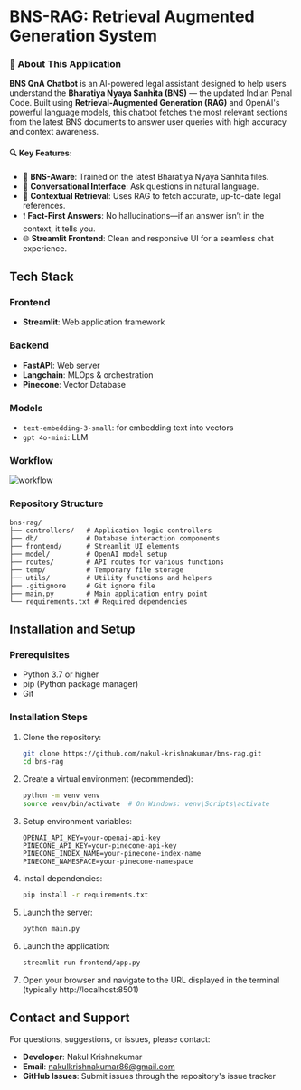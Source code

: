 # BNS-RAG: Retrieval Augmented Generation System

### 🧾 About This Application

**BNS QnA Chatbot** is an AI-powered legal assistant designed to help users understand the **Bharatiya Nyaya Sanhita (BNS)** — the updated Indian Penal Code. Built using **Retrieval-Augmented Generation (RAG)** and OpenAI's powerful language models, this chatbot fetches the most relevant sections from the latest BNS documents to answer user queries with high accuracy and context awareness.

#### 🔍 Key Features:
- 📘 **BNS-Aware**: Trained on the latest Bharatiya Nyaya Sanhita files.
- 🤖 **Conversational Interface**: Ask questions in natural language.
- 📄 **Contextual Retrieval**: Uses RAG to fetch accurate, up-to-date legal references.
- ❗ **Fact-First Answers**: No hallucinations—if an answer isn’t in the context, it tells you.
- 🌐 **Streamlit Frontend**: Clean and responsive UI for a seamless chat experience.


## Tech Stack
### Frontend
- **Streamlit**: Web application framework

### Backend
- **FastAPI**: Web server
- **Langchain**: MLOps & orchestration
- **Pinecone**: Vector Database

### Models
- ```text-embedding-3-small```: for embedding text into vectors
- ```gpt 4o-mini```: LLM

### Workflow
   ![workflow](https://github.com/user-attachments/assets/3dee93a7-b0f3-4a6b-8260-6cb6e98f668a)


### Repository Structure
```
bns-rag/
├── controllers/   # Application logic controllers
├── db/            # Database interaction components
├── frontend/      # Streamlit UI elements
├── model/         # OpenAI model setup
├── routes/        # API routes for various functions
├── temp/          # Temporary file storage
├── utils/         # Utility functions and helpers
├── .gitignore     # Git ignore file
├── main.py        # Main application entry point
└── requirements.txt # Required dependencies
```

## Installation and Setup

### Prerequisites
- Python 3.7 or higher
- pip (Python package manager)
- Git

### Installation Steps

1. Clone the repository:
   ```bash
   git clone https://github.com/nakul-krishnakumar/bns-rag.git
   cd bns-rag
   ```

2. Create a virtual environment (recommended):
   ```bash
   python -m venv venv
   source venv/bin/activate  # On Windows: venv\Scripts\activate
   ```

3. Setup environment variables:
   ```env
   OPENAI_API_KEY=your-openai-api-key
   PINECONE_API_KEY=your-pinecone-api-key
   PINECONE_INDEX_NAME=your-pinecone-index-name
   PINECONE_NAMESPACE=your-pinecone-namespace
   ```

4. Install dependencies:
   ```bash
   pip install -r requirements.txt
   ```

5. Launch the server:
   ```bash
   python main.py
   ```

6. Launch the application:
   ```bash
   streamlit run frontend/app.py
   ```

7. Open your browser and navigate to the URL displayed in the terminal (typically http://localhost:8501)

## Contact and Support

For questions, suggestions, or issues, please contact:
- **Developer**: Nakul Krishnakumar
- **Email**: nakulkrishnakumar86@gmail.com
- **GitHub Issues**: Submit issues through the repository's issue tracker
